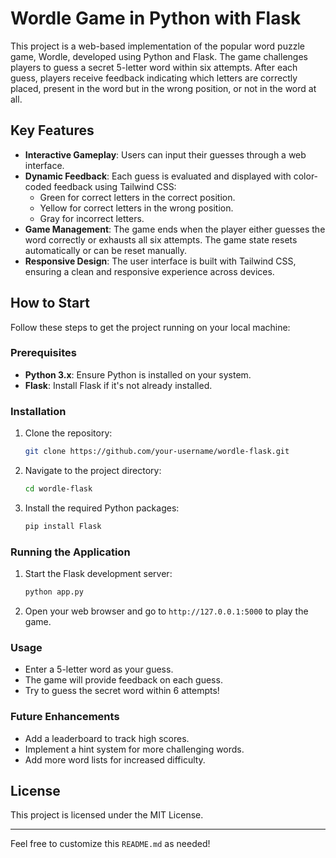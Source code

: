 # Wordle Game in Python with Flask

This project is a web-based implementation of the popular word puzzle game, Wordle, developed using Python and Flask. The game challenges players to guess a secret 5-letter word within six attempts. After each guess, players receive feedback indicating which letters are correctly placed, present in the word but in the wrong position, or not in the word at all.

## Key Features

- **Interactive Gameplay**: Users can input their guesses through a web interface.
- **Dynamic Feedback**: Each guess is evaluated and displayed with color-coded feedback using Tailwind CSS:
  - Green for correct letters in the correct position.
  - Yellow for correct letters in the wrong position.
  - Gray for incorrect letters.
- **Game Management**: The game ends when the player either guesses the word correctly or exhausts all six attempts. The game state resets automatically or can be reset manually.
- **Responsive Design**: The user interface is built with Tailwind CSS, ensuring a clean and responsive experience across devices.

## How to Start

Follow these steps to get the project running on your local machine:

### Prerequisites

- **Python 3.x**: Ensure Python is installed on your system.
- **Flask**: Install Flask if it's not already installed.

### Installation

1. Clone the repository:
    ```bash
    git clone https://github.com/your-username/wordle-flask.git
    ```
2. Navigate to the project directory:
    ```bash
    cd wordle-flask
    ```
3. Install the required Python packages:
    ```bash
    pip install Flask
    ```

### Running the Application

1. Start the Flask development server:
    ```bash
    python app.py
    ```
2. Open your web browser and go to `http://127.0.0.1:5000` to play the game.

### Usage

- Enter a 5-letter word as your guess.
- The game will provide feedback on each guess.
- Try to guess the secret word within 6 attempts!

### Future Enhancements

- Add a leaderboard to track high scores.
- Implement a hint system for more challenging words.
- Add more word lists for increased difficulty.

## License

This project is licensed under the MIT License.

---

Feel free to customize this `README.md` as needed!
